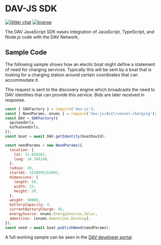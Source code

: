 # DAV-JS SDK

[![Gitter chat](https://img.shields.io/gitter/room/nwjs/nw.js.svg?style=flat-square)](https://gitter.im/DAVFoundation/DAV-Contributors)
[![license](https://img.shields.io/github/license/DAVFoundation/dav-js.svg?style=flat-square)](https://github.com/DAVFoundation/dav-js/blob/master/LICENSE)

The DAV JavaScript SDK eases integration of JavaScript, TypeScript, and Node.js code with the DAV Network.

## Sample Code

The following sample shows how an electic boat might define a statement of need for charging services. Typically this will be sent by a boat that is looking for a charging station around certain coordinates that can accommodate it.

This request is sent to the discovery engine which broadcasts the need to DAV identities that can provide this service. Bids are later received in response.

````javascript
const { SDKFactory } = require('dav-js');
const { NeedParams, enums } = require('dav-js/dist/vessel-charging');
const DAV = SDKFactory({
  apiSeedUrls,
  kafkaSeedUrls,
});
const boat = await DAV.getIdentity(boatDavId);

const needParams = new NeedParams({
  location: {
    lat: 32.050382,
    long: 34.766149,
  },
  radius: 20,
  startAt: 1538995253092,
  dimensions: {
    length: 50,
    width: 15,
    height: 20,
  },
  weight: 50000,
  batteryCapacity: 4,
  currentBatteryCharge: 45,
  energySource: enums.EnergySources.Solar,
  amenities: [enums.Amenities.Docking],
});
const need = await boat.publishNeed(needParams);
````

A full working sample can be seen in the [DAV developer portal](https://developers.dav.network/protocols/vessel-charging/).
